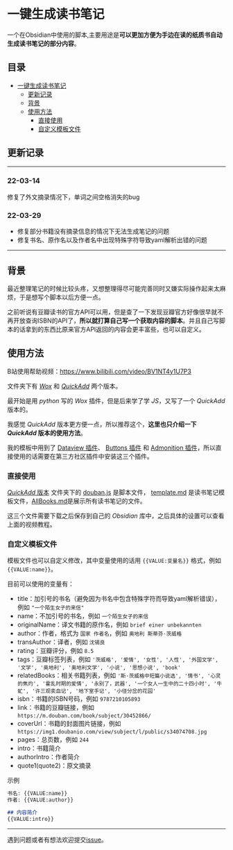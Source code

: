 # 一键生成读书笔记

一个在Obsidian中使用的脚本,主要用途是**可以更加方便为手边在读的纸质书自动生成读书笔记的部分内容**。
## 目录

- [一键生成读书笔记](#一键生成读书笔记)
  * [更新记录](#更新记录)
  * [背景](#背景)
  * [使用方法](#使用方法)
    + [直接使用](#直接使用)
    + [自定义模板文件](#自定义模板文件)


## 更新记录
---
### 22-03-14
修复了外文摘录情况下，单词之间空格消失的bug
### 22-03-29
- 修复部分书籍没有摘录信息的情况下无法生成笔记的问题
- 修复书名、原作名以及作者名中出现特殊字符导致yaml解析出错的问题

---

## 背景
最近整理笔记的时候比较头疼，又想整理得尽可能完善同时又嫌实际操作起来太麻烦，于是想写个脚本以后方便一点。

之前听说有豆瓣读书的官方API可以用，但是查了一下发现豆瓣官方好像很早就不再开放查询ISBN的API了，**所以就打算自己写一个获取内容的脚本**。并且自己写脚本的话拿到的东西比原来官方API返回的内容会更丰富些，也可以自定义。
## 使用方法

B站使用帮助视频：https://www.bilibili.com/video/BV1NT4y1U7P3

文件夹下有 [*Wox*](https://github.com/LumosLovegood/myScripts/tree/main/CreateReadNote/Wox%E6%8F%92%E4%BB%B6%E7%89%88%E6%9C%AC) 和 [*QuickAdd*](https://github.com/LumosLovegood/myScripts/tree/main/CreateReadNote/QuickAdd%E7%89%88%E6%9C%AC) 两个版本。

  最开始是用 *python* 写的 *Wox* 插件，但是后来学了学 *JS*，又写了一个 *QuickAdd* 版本的。

我感觉 *QuickAdd* 版本更方便一点，所以推荐这个，**这里也只介绍一下 *QuickAdd* 版本的使用方法**。

我的模板中用到了 [Dataview 插件](https://github.com/blacksmithgu/obsidian-dataview)、 [Buttons 插件](https://github.com/shabegom/buttons) 和 [Admonition 插件](https://github.com/valentine195/obsidian-admonition)，所以直接使用的话需要在第三方社区插件中安装这三个插件。
### 直接使用
[*QuickAdd* 版本](https://github.com/LumosLovegood/myScripts/tree/main/CreateReadNote/QuickAdd%E7%89%88%E6%9C%AC) 文件夹下的 [douban.js](https://github.com/LumosLovegood/myScripts/blob/main/CreateReadNote/QuickAdd%E7%89%88%E6%9C%AC/douban.js) 是脚本文件，
[template.md](https://github.com/LumosLovegood/myScripts/blob/main/CreateReadNote/QuickAdd%E7%89%88%E6%9C%AC/template.md) 是读书笔记模板文件，[AllBooks.md](https://github.com/LumosLovegood/myScripts/blob/main/CreateReadNote/QuickAdd%E7%89%88%E6%9C%AC/AllBooks.md)是展示所有读书笔记的文件。

这三个文件需要下载之后保存到自己的 *Obsidian* 库中，之后具体的设置可以查看上面的视频教程。

### 自定义模板文件
模板文件也可以自定义修改，其中变量使用的话用 `{{VALUE:变量名}}` 格式，例如 `{{VALUE:name}}`。

目前可以使用的变量有：
- title：加引号的书名（避免因为书名中包含特殊字符而导致yaml解析错误），例如 `"一个陌生女子的来信"`
- name：不加引号的书名，例如 `一个陌生女子的来信`
- originalName：译文书籍的原作名，例如 `brief einer unbekannten`
- author：作者，格式为 `国家 作者名`，例如 `奥地利 斯蒂芬·茨威格`
- transAuthor：译者，例如 `沈锡良`
- rating：豆瓣评分，例如 `8.5`
- tags：豆瓣标签列表，例如 `'茨威格', '爱情', '女性', '人性', '外国文学', '文学', '奥地利', '奥地利文学', '小说', '思想小说', 'book'`
- relatedBooks：相关书籍列表，例如 `'斯·茨威格中短篇小说选', '情书', '心灵的焦灼', '霍乱时期的爱情', '永别了，武器', '一个女人一生中的二十四小时', '牛虻', '许三观卖血记', '地下室手记', '小径分岔的花园'`
- isbn：书籍的ISBN号码，例如 `9787210105893`
- link：书籍的豆瓣链接，例如 `https://m.douban.com/book/subject/30452866/`
- coverUrl：书籍的封面图片链接，例如 `https://img1.doubanio.com/view/subject/l/public/s34074708.jpg`
- pages：总页数，例如 `244`
- intro：书籍简介
- authorIntro：作者简介
- quote1(quote2)：原文摘录

示例
```md
书名: {{VALUE:name}}
作者: {{VALUE:author}}

## 内容简介
{{VALUE:intro}}
```
---

遇到问题或者有想法欢迎提交[issue](https://github.com/LumosLovegood/myScripts/issues)。
